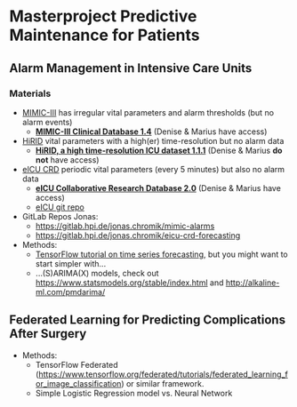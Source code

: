 # Masterproject Predictive Maintenance for Patients

## Alarm Management in Intensive Care Units

### Materials

* [MIMIC-III](https://mimic.physionet.org/) has irregular vital parameters and alarm thresholds (but no alarm events)
  * **[MIMIC-III Clinical Database 1.4](https://physionet.org/content/mimiciii/1.4/)** (Denise & Marius have access)
* [HiRID](https://hirid.intensivecare.ai/) vital parameters with a high(er) time-resolution but no alarm data
  * **[HiRID, a high time-resolution ICU dataset 1.1.1](https://physionet.org/content/hirid/1.1.1/)** (Denise & Marius **do not** have access)
* [eICU CRD](https://eicu-crd.mit.edu/) periodic vital parameters (every 5 minutes) but also no alarm data
  * **[eICU Collaborative Research Database 2.0](https://physionet.org/content/eicu-crd/2.0/)** (Denise & Marius have access)
  * [eICU git repo](https://github.com/mit-lcp/eicu-code)
* GitLab Repos Jonas:
  * https://gitlab.hpi.de/jonas.chromik/mimic-alarms
  * https://gitlab.hpi.de/jonas.chromik/eicu-crd-forecasting
* Methods:
  * [TensorFlow tutorial on time series forecasting](https://www.tensorflow.org/tutorials/structured_data/time_series), but
you might want to start simpler with...
  * ...(S)ARIMA(X) models, check out https://www.statsmodels.org/stable/index.html and http://alkaline-ml.com/pmdarima/
 
 ## Federated Learning for Predicting Complications After Surgery
 
* Methods:
  * TensorFlow Federated (https://www.tensorflow.org/federated/tutorials/federated_learning_for_image_classification) or similar framework.
  * Simple Logistic Regression model vs. Neural Network
